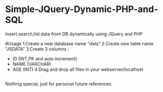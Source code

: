 # Simple-JQuery-Dynamic-PHP-and-SQL
Insert,search,list data from DB dynamically using JQuery and PHP

#Usage
1.Create a new database name "data"
2.Create new table name "JSDATA"
3.Create 3 columns : 
  - ID (INT,PK and auto increment)
  - NAME (VARCHAR)
  - AGE (INT)
4.Drag and drop all files in your webserver/localhost

##
Nothing special, just for personal future references. 
